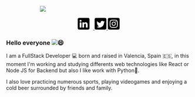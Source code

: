 <p align="center" style="width:200px">
    <img src="https://miro.medium.com/max/1400/1*is03VOyLARQ1sgfQDbH8cQ.jpeg" style="width:600px"/>
</p>

<p align="center">
    <a href="https://www.linkedin.com/in/ricardo-miralles-453195167">
        <img src="https://raw.githubusercontent.com/TibiaZ/TibiaZ/master/img/linkedin.png" height="32" alt="LinkedIn" style="padding-right: 10px" />
    </a>
    <a href="">
        <img src="https://raw.githubusercontent.com/TibiaZ/TibiaZ/master/img/twitter.png" height="32" alt="Twitter" />
    </a>
    <a href="">
        <img src="https://raw.githubusercontent.com/TibiaZ/TibiaZ/master/img/instagram.png" height="32" alt="Instagram" />
    </a>  
</p>

### Hello everyone <img src="https://raw.githubusercontent.com/iampavangandhi/iampavangandhi/master/gifs/Hi.gif" width= "25px"/>😄

I am a FullStack Developer 💻 born and raised in Valencia, Spain 🇪🇸, in this moment I'm working and studying differents web technologies like React or Node JS for Backend but also I like work with Python🐍.

I also love practicing numerous sports, playing videogames and enjoying a cold beer surrounded by friends and family.
